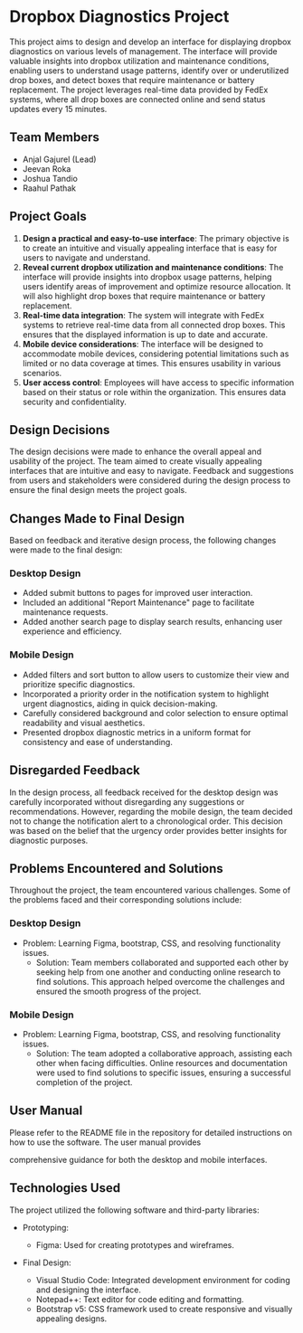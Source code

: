 # Dropbox Diagnostics Project

This project aims to design and develop an interface for displaying dropbox diagnostics on various levels of management. The interface will provide valuable insights into dropbox utilization and maintenance conditions, enabling users to understand usage patterns, identify over or underutilized drop boxes, and detect boxes that require maintenance or battery replacement. The project leverages real-time data provided by FedEx systems, where all drop boxes are connected online and send status updates every 15 minutes.

## Team Members

- Anjal Gajurel (Lead)
- Jeevan Roka
- Joshua Tandio
- Raahul Pathak

## Project Goals

1. **Design a practical and easy-to-use interface**: The primary objective is to create an intuitive and visually appealing interface that is easy for users to navigate and understand.
2. **Reveal current dropbox utilization and maintenance conditions**: The interface will provide insights into dropbox usage patterns, helping users identify areas of improvement and optimize resource allocation. It will also highlight drop boxes that require maintenance or battery replacement.
3. **Real-time data integration**: The system will integrate with FedEx systems to retrieve real-time data from all connected drop boxes. This ensures that the displayed information is up to date and accurate.
4. **Mobile device considerations**: The interface will be designed to accommodate mobile devices, considering potential limitations such as limited or no data coverage at times. This ensures usability in various scenarios.
5. **User access control**: Employees will have access to specific information based on their status or role within the organization. This ensures data security and confidentiality.

## Design Decisions

The design decisions were made to enhance the overall appeal and usability of the project. The team aimed to create visually appealing interfaces that are intuitive and easy to navigate. Feedback and suggestions from users and stakeholders were considered during the design process to ensure the final design meets the project goals.

## Changes Made to Final Design

Based on feedback and iterative design process, the following changes were made to the final design:

### Desktop Design

- Added submit buttons to pages for improved user interaction.
- Included an additional "Report Maintenance" page to facilitate maintenance requests.
- Added another search page to display search results, enhancing user experience and efficiency.

### Mobile Design

- Added filters and sort button to allow users to customize their view and prioritize specific diagnostics.
- Incorporated a priority order in the notification system to highlight urgent diagnostics, aiding in quick decision-making.
- Carefully considered background and color selection to ensure optimal readability and visual aesthetics.
- Presented dropbox diagnostic metrics in a uniform format for consistency and ease of understanding.

## Disregarded Feedback

In the design process, all feedback received for the desktop design was carefully incorporated without disregarding any suggestions or recommendations. However, regarding the mobile design, the team decided not to change the notification alert to a chronological order. This decision was based on the belief that the urgency order provides better insights for diagnostic purposes.

## Problems Encountered and Solutions

Throughout the project, the team encountered various challenges. Some of the problems faced and their corresponding solutions include:

### Desktop Design

- Problem: Learning Figma, bootstrap, CSS, and resolving functionality issues.
  - Solution: Team members collaborated and supported each other by seeking help from one another and conducting online research to find solutions. This approach helped overcome the challenges and ensured the smooth progress of the project.

### Mobile Design

- Problem: Learning Figma, bootstrap, CSS, and resolving functionality issues.
  - Solution: The team adopted a collaborative approach, assisting each other when facing difficulties. Online resources and documentation were used to find solutions to specific issues, ensuring a successful completion of the project.

## User Manual

Please refer to the README file in the repository for detailed instructions on how to use the software. The user manual provides

 comprehensive guidance for both the desktop and mobile interfaces.

## Technologies Used

The project utilized the following software and third-party libraries:

- Prototyping:
  - Figma: Used for creating prototypes and wireframes.

- Final Design:
  - Visual Studio Code: Integrated development environment for coding and designing the interface.
  - Notepad++: Text editor for code editing and formatting.
  - Bootstrap v5: CSS framework used to create responsive and visually appealing designs.
